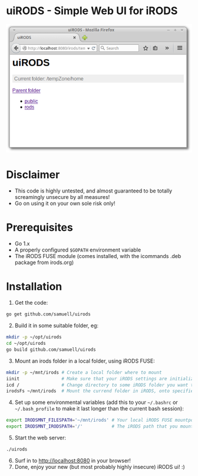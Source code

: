 uiRODS - Simple Web UI for iRODS
====

![uiRODS Screenshot](uirods_screenshot.png?raw=true)

# Disclaimer
* This code is highly untested, and almost guaranteed to be totally screamingly unsecure by all measures!
* Go on using it on your own sole risk only!

# Prerequisites

* Go 1.x
* A properly configured ```$GOPATH``` environment variable
* The iRODS FUSE module (comes installed, with the icommands .deb package from irods.org)

# Installation

1. Get the code: 
  ````bash
  go get github.com/samuell/uirods
  ````
2. Build it in some suitable folder, eg: 
  ````bash
  mkdir -p ~/opt/uirods
  cd ~/opt/uirods
  go build github.com/samuell/uirods
  ````
3. Mount an irods folder in a local folder, using iRODS FUSE:
````bash
mkdir -p ~/mnt/irods # Create a local folder where to mount
iinit                # Make sure that your iRODS settings are initialized
icd /                # Change directory to some iRODS folder you want to mount
irodsFs ~/mnt/irods  # Mount the currend folder in iRODS, onto specified folder
````
4. Set up some environmental variables (add this to your ```~/.bashrc``` or ```~/.bash_profile``` to make it last longer than the current bash session):
````bash
export IRODSMNT_FILESPATH='~/mnt/irods' # Your local iRODS FUSE mountpoint
export IRODSMNT_IRODSPATH='/'           # The iRODS path that you mounted
````
5. Start the web server:
````bash
./uirods
````
6. Surf in to [http://localhost:8080](http://localhost:8080) in your browser!
7. Done, enjoy your new (but most probably highly insecure) iRODS ui! :)
